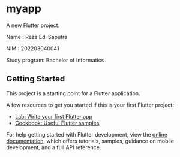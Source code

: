 # myapp

<p>A new Flutter project.</p>
<p>Name : Reza Edi Saputra</p>
<p>NIM : 202203040041</p>
<p>Study program: Bachelor of Informatics</p>

## Getting Started

This project is a starting point for a Flutter application.

A few resources to get you started if this is your first Flutter project:

- [Lab: Write your first Flutter app](https://docs.flutter.dev/get-started/codelab)
- [Cookbook: Useful Flutter samples](https://docs.flutter.dev/cookbook)

For help getting started with Flutter development, view the
[online documentation](https://docs.flutter.dev/), which offers tutorials,
samples, guidance on mobile development, and a full API reference.
